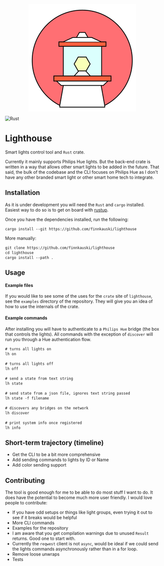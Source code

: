 <p align="center"><img align="center" src="meta/logo.png" width="350px"></p>

![Rust](https://github.com/finnkauski/lighthouse/workflows/Rust/badge.svg)

# Lighthouse

Smart lights control tool and `Rust` crate.

Currently it mainly supports Philips Hue lights. But the back-end crate is
written in a way that allows other smart lights to be added in the future. That
said, the bulk of the codebase and the CLI focuses on Philips Hue as I don't
have any other branded smart light or other smart home tech to integrate.

## Installation

As it is under development you will need the `Rust` and `cargo` installed.
Easiest way to do so is to get on board with [rustup](https://rustup.rs).

Once you have the dependencies installed, run the following:

```shell
cargo install --git https://github.com/finnkauski/lighthouse
```

More manually:

```shell
git clone https://github.com/finnkauski/lighthouse
cd lighthouse
cargo install --path .
```

## Usage

#### Example files

If you would like to see some of the uses for the `crate` site of `lighthouse`,
see the `examples` directory of the repository. They will give you an idea of
how to use the internals of the crate.

#### Example commands

After installing you will have to authenticate to a `Philips Hue` bridge (the
box that controls the lights). All commands with the exception of `discover`
will run you through a Hue authentication flow.

```shell
# turns all lights on
lh on

# turns all lights off
lh off

# send a state from text string
lh state

# send state from a json file, ignores text string passed
lh state -f filename

# discovers any bridges on the network
lh discover

# print system info once registered
lh info
```

## Short-term trajectory (timeline)

- Get the CLI to be a bit more comprehensive
- Add sending commands to lights by ID or Name
- Add color sending support

## Contributing

The tool is good enough for me to be able to do most stuff I want to do. It does
have the potential to become much more user friendly. I would love people to
contribute:

- If you have odd setups or things like light groups, even trying it out to see
  if it breaks would be helpful
- More CLI commands
- Examples for the repository
- I am aware that you get compilation warnings due to unused `Result` returns.
  Good one to start with.
- Currently the `reqwest` client is not `async`, would be ideal if we could send
  the lights commands asynchronously rather than in a for loop.
- Remove loose unwraps
- Tests
